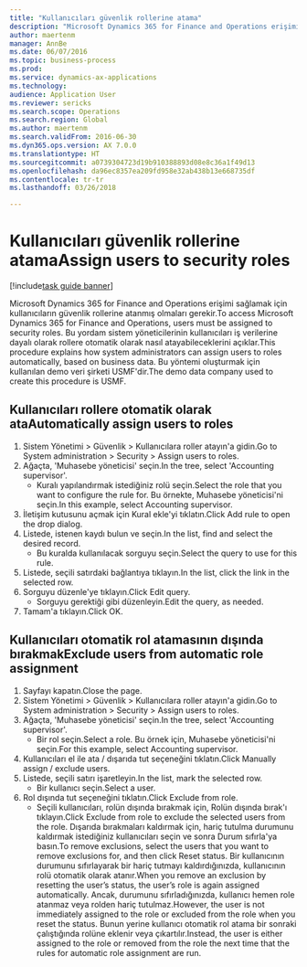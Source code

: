 ```yaml
--- 
title: "Kullanıcıları güvenlik rollerine atama"
description: "Microsoft Dynamics 365 for Finance and Operations erişimi sağlamak için kullanıcıların güvenlik rollerine atanmış olmaları gerekir."
author: maertenm
manager: AnnBe
ms.date: 06/07/2016
ms.topic: business-process
ms.prod: 
ms.service: dynamics-ax-applications
ms.technology: 
audience: Application User
ms.reviewer: sericks
ms.search.scope: Operations
ms.search.region: Global
ms.author: maertenm
ms.search.validFrom: 2016-06-30
ms.dyn365.ops.version: AX 7.0.0
ms.translationtype: HT
ms.sourcegitcommit: a0739304723d19b910388893d08e8c36a1f49d13
ms.openlocfilehash: da96ec8357ea209fd958e32ab438b13e668735df
ms.contentlocale: tr-tr
ms.lasthandoff: 03/26/2018

---
```

# <a name="assign-users-to-security-roles"></a><span data-ttu-id="1a014-103">Kullanıcıları güvenlik rollerine atama</span><span class="sxs-lookup"><span data-stu-id="1a014-103">Assign users to security roles</span></span>

[!include[task guide banner](../../includes/task-guide-banner.md)]

<span data-ttu-id="1a014-104">Microsoft Dynamics 365 for Finance and Operations erişimi sağlamak için kullanıcıların güvenlik rollerine atanmış olmaları gerekir.</span><span class="sxs-lookup"><span data-stu-id="1a014-104">To access Microsoft Dynamics 365 for Finance and Operations, users must be assigned to security roles.</span></span> <span data-ttu-id="1a014-105">Bu yordam sistem yöneticilerinin kullanıcıları iş verilerine dayalı olarak rollere otomatik olarak nasıl atayabileceklerini açıklar.</span><span class="sxs-lookup"><span data-stu-id="1a014-105">This procedure explains how system administrators can assign users to roles automatically, based on business data.</span></span> <span data-ttu-id="1a014-106">Bu yöntemi oluşturmak için kullanılan demo veri şirketi USMF'dir.</span><span class="sxs-lookup"><span data-stu-id="1a014-106">The demo data company used to create this procedure is USMF.</span></span>


## <a name="automatically-assign-users-to-roles"></a><span data-ttu-id="1a014-107">Kullanıcıları rollere otomatik olarak ata</span><span class="sxs-lookup"><span data-stu-id="1a014-107">Automatically assign users to roles</span></span>
1. <span data-ttu-id="1a014-108">Sistem Yönetimi > Güvenlik > Kullanıcılara roller atayın'a gidin.</span><span class="sxs-lookup"><span data-stu-id="1a014-108">Go to System administration > Security > Assign users to roles.</span></span>
2. <span data-ttu-id="1a014-109">Ağaçta, 'Muhasebe yöneticisi' seçin.</span><span class="sxs-lookup"><span data-stu-id="1a014-109">In the tree, select 'Accounting supervisor'.</span></span>
    * <span data-ttu-id="1a014-110">Kuralı yapılandırmak istediğiniz rolü seçin.</span><span class="sxs-lookup"><span data-stu-id="1a014-110">Select the role that you want to configure the rule for.</span></span> <span data-ttu-id="1a014-111">Bu örnekte, Muhasebe yöneticisi'ni seçin.</span><span class="sxs-lookup"><span data-stu-id="1a014-111">In this example, select Accounting supervisor.</span></span>  
3. <span data-ttu-id="1a014-112">İletişim kutusunu açmak için Kural ekle'yi tıklatın.</span><span class="sxs-lookup"><span data-stu-id="1a014-112">Click Add rule to open the drop dialog.</span></span>
4. <span data-ttu-id="1a014-113">Listede, istenen kaydı bulun ve seçin.</span><span class="sxs-lookup"><span data-stu-id="1a014-113">In the list, find and select the desired record.</span></span>
    * <span data-ttu-id="1a014-114">Bu kuralda kullanılacak sorguyu seçin.</span><span class="sxs-lookup"><span data-stu-id="1a014-114">Select the query to use for this rule.</span></span>  
5. <span data-ttu-id="1a014-115">Listede, seçili satırdaki bağlantıya tıklayın.</span><span class="sxs-lookup"><span data-stu-id="1a014-115">In the list, click the link in the selected row.</span></span>
6. <span data-ttu-id="1a014-116">Sorguyu düzenle'ye tıklayın.</span><span class="sxs-lookup"><span data-stu-id="1a014-116">Click Edit query.</span></span>
    * <span data-ttu-id="1a014-117">Sorguyu gerektiği gibi düzenleyin.</span><span class="sxs-lookup"><span data-stu-id="1a014-117">Edit the query, as needed.</span></span>  
7. <span data-ttu-id="1a014-118">Tamam'a tıklayın.</span><span class="sxs-lookup"><span data-stu-id="1a014-118">Click OK.</span></span>

## <a name="exclude-users-from-automatic-role-assignment"></a><span data-ttu-id="1a014-119">Kullanıcıları otomatik rol atamasının dışında bırakmak</span><span class="sxs-lookup"><span data-stu-id="1a014-119">Exclude users from automatic role assignment</span></span>
1. <span data-ttu-id="1a014-120">Sayfayı kapatın.</span><span class="sxs-lookup"><span data-stu-id="1a014-120">Close the page.</span></span>
2. <span data-ttu-id="1a014-121">Sistem Yönetimi > Güvenlik > Kullanıcılara roller atayın'a gidin.</span><span class="sxs-lookup"><span data-stu-id="1a014-121">Go to System administration > Security > Assign users to roles.</span></span>
3. <span data-ttu-id="1a014-122">Ağaçta, 'Muhasebe yöneticisi' seçin.</span><span class="sxs-lookup"><span data-stu-id="1a014-122">In the tree, select 'Accounting supervisor'.</span></span>
    * <span data-ttu-id="1a014-123">Bir rol seçin.</span><span class="sxs-lookup"><span data-stu-id="1a014-123">Select a role.</span></span> <span data-ttu-id="1a014-124">Bu örnek için, Muhasebe yöneticisi'ni seçin.</span><span class="sxs-lookup"><span data-stu-id="1a014-124">For this example, select Accounting supervisor.</span></span>  
4. <span data-ttu-id="1a014-125">Kullanıcıları el ile ata / dışarıda tut seçeneğini tıklatın.</span><span class="sxs-lookup"><span data-stu-id="1a014-125">Click Manually assign / exclude users.</span></span>
5. <span data-ttu-id="1a014-126">Listede, seçili satırı işaretleyin.</span><span class="sxs-lookup"><span data-stu-id="1a014-126">In the list, mark the selected row.</span></span>
    * <span data-ttu-id="1a014-127">Bir kullanıcı seçin.</span><span class="sxs-lookup"><span data-stu-id="1a014-127">Select a user.</span></span>  
6. <span data-ttu-id="1a014-128">Rol dışında tut seçeneğini tıklatın.</span><span class="sxs-lookup"><span data-stu-id="1a014-128">Click Exclude from role.</span></span>
    * <span data-ttu-id="1a014-129">Seçili kullanıcıları, rolün dışında bırakmak için, Rolün dışında bırak'ı tıklayın.</span><span class="sxs-lookup"><span data-stu-id="1a014-129">Click Exclude from role to exclude the selected users from the role.</span></span> <span data-ttu-id="1a014-130">Dışarıda bırakmaları kaldırmak için, hariç tutulma durumunu kaldırmak istediğiniz kullanıcıları seçin ve sonra Durum sıfırla'ya basın.</span><span class="sxs-lookup"><span data-stu-id="1a014-130">To remove exclusions, select the users that you want to remove exclusions for, and then click Reset status.</span></span> <span data-ttu-id="1a014-131">Bir kullanıcının durumunu sıfırlayarak bir hariç tutmayı kaldırdığınızda, kullanıcının rolü otomatik olarak atanır.</span><span class="sxs-lookup"><span data-stu-id="1a014-131">When you remove an exclusion by resetting the user’s status, the user’s role is again assigned automatically.</span></span> <span data-ttu-id="1a014-132">Ancak, durumunu sıfırladığınızda, kullanıcı hemen role atanmaz veya rolden hariç tutulmaz.</span><span class="sxs-lookup"><span data-stu-id="1a014-132">However, the user is not immediately assigned to the role or excluded from the role when you reset the status.</span></span> <span data-ttu-id="1a014-133">Bunun yerine kullanıcı otomatik rol atama bir sonraki çalıştığında rolüne eklenir veya çıkartılır.</span><span class="sxs-lookup"><span data-stu-id="1a014-133">Instead, the user is either assigned to the role or removed from the role the next time that the rules for automatic role assignment are run.</span></span>  



